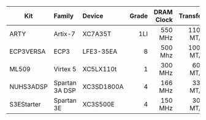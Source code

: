 | Kit        | Family         | Device     | Grade | DRAM Clock | Transfer  |
| ---------- | :------------- | :--------- | ----: | ---------: | --------: |
| ARTY       | Artix-7        | XC7A35T    | 1LI   |    550 MHz | 1100 MT/s |
| ECP3VERSA  | ECP3           | LFE3-35EA  | 8     |    500 Mhz | 1000 MT/s |
| ML509      | Virtex 5       | XC5LX110t  | 1     |    300 MHz |  600 MT/s |
| NUHS3ADSP  | Spartan 3A DSP | XC3SD1800A | 4     |    166 MHz |  333 MT/s |
| S3EStarter | Spartan 3E     | XC3S500E   | 4     |    150 MHz |  300 MT/s |
